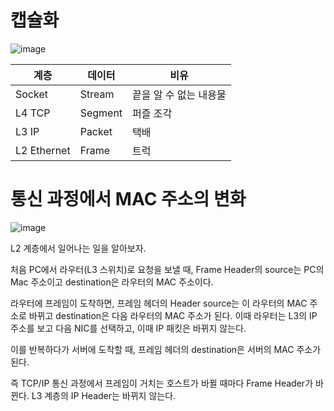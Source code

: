 # 캡슐화

![image](https://github.com/Mingadinga/2023_Study_CS/assets/53958188/956227a1-b1d6-4d2a-a006-e89483c94de0)

| 계층 | 데이터 | 비유 |
| --- | --- | --- |
| Socket | Stream | 끝을 알 수 없는 내용물 |
| L4 TCP | Segment | 퍼즐 조각 |
| L3 IP | Packet | 택배 |
| L2 Ethernet | Frame | 트럭 |

# 통신 과정에서 MAC 주소의 변화

![image](https://github.com/Mingadinga/2023_Study_CS/assets/53958188/ead14038-4470-415e-89ce-11e1787dd634)

L2 계층에서 일어나는 일을 알아보자.

처음 PC에서 라우터(L3 스위치)로 요청을 보낼 때, Frame Header의 source는 PC의 Mac 주소이고 destination은 라우터의 MAC 주소이다.

라우터에 프레임이 도착하면, 프레임 헤더의 Header source는 이 라우터의 MAC 주소로 바뀌고 destination은 다음 라우터의 MAC 주소가 된다. 이때 라우터는 L3의 IP 주소를 보고 다음 NIC를 선택하고, 이때 IP 패킷은 바뀌지 않는다.

이를 반복하다가 서버에 도착할 때, 프레임 헤더의 destination은 서버의 MAC 주소가 된다.

즉 TCP/IP 통신 과정에서 프레임이 거치는 호스트가 바뀔 때마다 Frame Header가 바뀐다. L3 계층의 IP Header는 바뀌지 않는다.